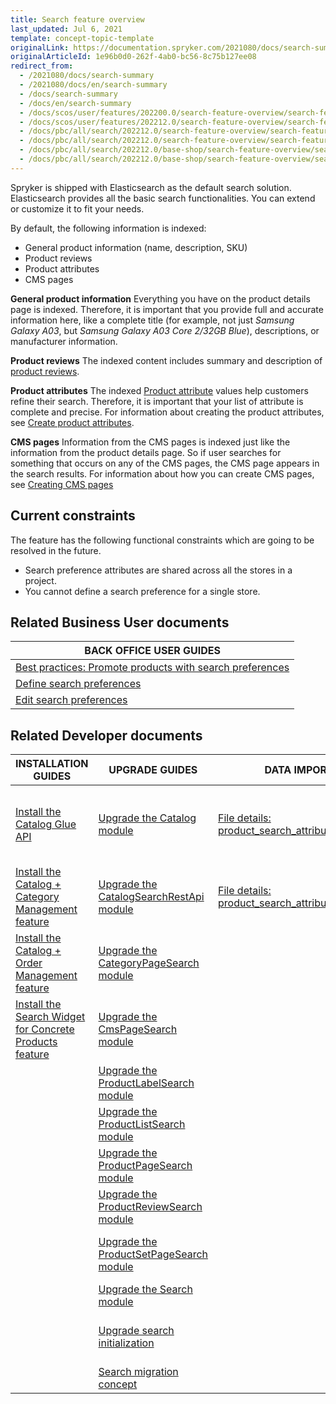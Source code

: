 ```yaml
---
title: Search feature overview
last_updated: Jul 6, 2021
template: concept-topic-template
originalLink: https://documentation.spryker.com/2021080/docs/search-summary
originalArticleId: 1e96b0d0-262f-4ab0-bc56-8c75b127ee08
redirect_from:
  - /2021080/docs/search-summary
  - /2021080/docs/en/search-summary
  - /docs/search-summary
  - /docs/en/search-summary
  - /docs/scos/user/features/202200.0/search-feature-overview/search-feature-overview.html
  - /docs/scos/user/features/202212.0/search-feature-overview/search-feature-overview.html
  - /docs/pbc/all/search/202212.0/search-feature-overview/search-feature-walkthrough.html
  - /docs/pbc/all/search/202212.0/search-feature-overview/search-feature-overview/search-feature-overview.html
  - /docs/pbc/all/search/202212.0/base-shop/search-feature-overview/search-feature-overview.html
  - /docs/pbc/all/search/202212.0/base-shop/search-feature-overview/search-types-overview.html
---
```


Spryker is shipped with Elasticsearch as the default search solution. Elasticsearch provides all the basic search functionalities. You can extend or customize it to fit your needs.

By default, the following information is indexed:

- General product information (name, description, SKU)
- Product reviews
- Product attributes
- CMS pages

**General product information**
Everything you have on the product details page is indexed. Therefore, it is important that you provide full and accurate information here, like a complete title (for example, not just *Samsung Galaxy A03*, but *Samsung Galaxy A03 Core 2/32GB Blue*), descriptions, or manufacturer information.

**Product reviews**
The indexed content includes summary and description of [product reviews](/docs/scos/user/features/{{page.version}}/product-rating-and-reviews-feature-overview.html).

**Product attributes**
The indexed [Product attribute](/docs/scos/user/features/{{page.version}}/product-rating-and-reviews-feature-overview.html) values help customers refine their search. Therefore, it is important that your list of attribute is complete and precise. For information about creating the product attributes, see [Create product attributes](/docs/pbc/all/product-information-management/{{page.version}}/base-shop/manage-in-the-back-office/attributes/create-product-attributes.html).

**CMS pages**
Information from the CMS pages is indexed just like the information from the product details page. So if user searches for something that occurs on any of the CMS pages, the CMS page appears in the search results. For information about how you can create CMS pages, see [Creating CMS pages](/docs/pbc/all/content-management-system/{{page.version}}/base-shop/manage-in-the-back-office/pages/create-cms-pages.html)

## Current constraints

The feature has the following functional constraints which are going to be resolved in the future.
* Search preference attributes are shared across all the stores in a project.
* You cannot define a search preference for a single store.


## Related Business User documents

|BACK OFFICE USER GUIDES|
|---|
| [Best practices: Promote products with search preferences](/docs/pbc/all/search/{{page.version}}/base-shop/manage-in-the-back-office/best-practices-promote-products-with-search-preferences.html) |
| [Define search preferences](/docs/pbc/all/search/{{page.version}}/base-shop/manage-in-the-back-office/define-search-preferences.html) |
| [Edit search preferences](/docs/pbc/all/search/{{page.version}}/base-shop/manage-in-the-back-office/edit-search-preferences.html) |

## Related Developer documents

| INSTALLATION GUIDES  | UPGRADE GUIDES | DATA IMPORT | GLUE API GUIDES  | TUTORIALS AND HOWTOS | BEST PRACTICES |
|---------|---------|-|-|-|-|
| [Install the Catalog Glue API](/docs/pbc/all/search/{{page.version}}/base-shop/install-and-upgrade/install-features-and-glue-api/install-the-catalog-glue-api.html)  | [Upgrade the Catalog module](/docs/pbc/all/search/{{page.version}}/base-shop/install-and-upgrade/upgrade-modules/upgrade-the-catalog-module.html) | [File details: product_search_attribute_map.csv](/docs/pbc/all/search/{{page.version}}/base-shop/import-and-export-data/file-details-product-search-attribute-map.csv.html) | [Searching the product catalog](/docs/pbc/all/search/{{page.version}}/base-shop/manage-using-glue-api/glue-api-search-the-product-catalog.html) | [Tutorial: Content and search - attribute-cart-based catalog personalization](/docs/pbc/all/search/{{page.version}}/base-shop/tutorials-and-howtos/tutorial-content-and-search-attribute-cart-based-catalog-personalization/tutorial-content-and-search-attribute-cart-based-catalog-personalization.html) | [Data-driven ranking](/docs/pbc/all/search/{{page.version}}/base-shop/best-practices/data-driven-ranking.html) |
| [Install the Catalog + Category Management feature](/docs/pbc/all/search/{{page.version}}/base-shop/install-and-upgrade/install-features/install-the-catalog-category-management-feature.html) | [Upgrade the CatalogSearchRestApi module](/docs/pbc/all/search/{{page.version}}/base-shop/install-and-upgrade/upgrade-modules/upgrade-the-catalogsearchrestapi–module.html) | [File details: product_search_attribute.csv](/docs/pbc/all/search/{{page.version}}/base-shop/import-and-export-data/file-details-product-search-attribute.csv.html) | [Retrieving autocomplete and search suggestions](/docs/pbc/all/search/{{page.version}}/base-shop/manage-using-glue-api/glue-api-retrieve-autocomplete-and-search-suggestions.html)  | [Tutorial: Boosting cart-based search](/docs/pbc/all/search/{{page.version}}/base-shop/tutorials-and-howtos/tutorial-content-and-search-attribute-cart-based-catalog-personalization/tutorial-boosting-cart-based-search.html) | [Full-text search](/docs/pbc/all/search/{{page.version}}/base-shop/best-practices/full-text-search.html) |
| [Install the Catalog + Order Management feature](/docs/pbc/all/search/{{page.version}}/base-shop/install-and-upgrade/install-features/install-the-catalog-order-management-feature.html) | [Upgrade the CategoryPageSearch module](/docs/pbc/all/search/{{page.version}}/base-shop/install-and-upgrade/upgrade-modules/upgrade-the-categorypagesearch–module.html) | | | [Configure a search query](/docs/pbc/all/search/{{page.version}}/base-shop/tutorials-and-howtos/configure-a-search-query.html) | [Generic faceted search](/docs/pbc/all/search/{{page.version}}/base-shop/best-practices/generic-faceted-search.html) |
| [Install the Search Widget for Concrete Products feature](/docs/pbc/all/search/{{page.version}}/base-shop/install-and-upgrade/install-features-and-glue-api/install-the-search-widget-for-concrete-products.html) |  [Upgrade the CmsPageSearch module](/docs/pbc/all/search/{{page.version}}/base-shop/install-and-upgrade/upgrade-modules/upgrade-the-cmspagesearch–module.html) | | | [Configure Elasticsearch](/docs/pbc/all/search/{{page.version}}/base-shop/tutorials-and-howtos/configure-elasticsearch.html) | [Multi-term autocompletion](/docs/pbc/all/search/{{page.version}}/base-shop/best-practices/multi-term-auto-completion.html) |
| |  [Upgrade the ProductLabelSearch module](/docs/pbc/all/search/{{page.version}}/base-shop/install-and-upgrade/upgrade-modules/upgrade-the-productlabelsearch–module.html) | | | [Configure search features](/docs/pbc/all/search/{{page.version}}/base-shop/tutorials-and-howtos/configure-search-features.html) | [Naive product centric approach](/docs/pbc/all/search/{{page.version}}/base-shop/best-practices/naive-product-centric-approach.html) |
| |  [Upgrade the ProductListSearch module](/docs/pbc/all/search/{{page.version}}/base-shop/install-and-upgrade/upgrade-modules/upgrade-the-productlistsearch–module.html) | | | [Configure search for multi-currency](/docs/pbc/all/search/{{page.version}}/base-shop/tutorials-and-howtos/configure-search-for-multi-currency.html) | [On-site search](/docs/pbc/all/search/{{page.version}}/base-shop/best-practices/on-site-search.html) |
| |  [Upgrade the ProductPageSearch module](/docs/pbc/all/search/{{page.version}}/base-shop/install-and-upgrade/upgrade-modules/upgrade-the-productpagesearch–module.html) | | | [Expand search data](/docs/pbc/all/search/{{page.version}}/base-shop/tutorials-and-howtos/expand-search-data.html) | [Other best practices](/docs/pbc/all/search/{{page.version}}/base-shop/best-practices/other-best-practices.html) |
| |  [Upgrade the ProductReviewSearch module](/docs/pbc/all/search/{{page.version}}/base-shop/install-and-upgrade/upgrade-modules/upgrade-the-productreviewsearch–module.html) | | | [Facet filter overview and configuration](/docs/pbc/all/search/{{page.version}}/base-shop/tutorials-and-howtos/facet-filter-overview-and-configuration.html) | [Personalization - dynamic pricing](/docs/pbc/all/search/{{page.version}}/base-shop/best-practices/docs/pbc/all/search/{{page.version}}/base-shop/best-practices/personalization-dynamic-pricing.html) |
| |  [Upgrade the ProductSetPageSearch module](/docs/pbc/all/search/{{page.version}}/base-shop/install-and-upgrade/upgrade-modules/upgrade-the-productsetpagesearch–module.html) | | | [Tutorial: Integrate any search engine into a project](/docs/pbc/all/search/{{page.version}}/base-shop/tutorials-and-howtos/tutorial-integrate-any-search-engine-into-a-project.html) | [Precise search by super attributes](/docs/pbc/all/search/{{page.version}}/base-shop/best-practices/precise-search-by-super-attributes.html) |
| | [Upgrade the Search module](/docs/pbc/all/search/{{page.version}}/base-shop/install-and-upgrade/upgrade-modules/upgrade-the-search–module.html) | | | | [Simple spelling suggestions](/docs/pbc/all/search/{{page.version}}/base-shop/best-practices/simple-spelling-suggestions.html) |
| | [Upgrade search initialization](/docs/pbc/all/search/{{page.version}}/base-shop/install-and-upgrade/upgrade-search-initialization.html) | | | | [Usage-driven schema and document structure](/docs/pbc/all/search/{{page.version}}/base-shop/best-practices/usage-driven-schema-and-document-structure.html) |
| | [Search migration concept](/docs/pbc/all/search/{{page.version}}/base-shop/install-and-upgrade/search-migration-concept.html) | | | | |
